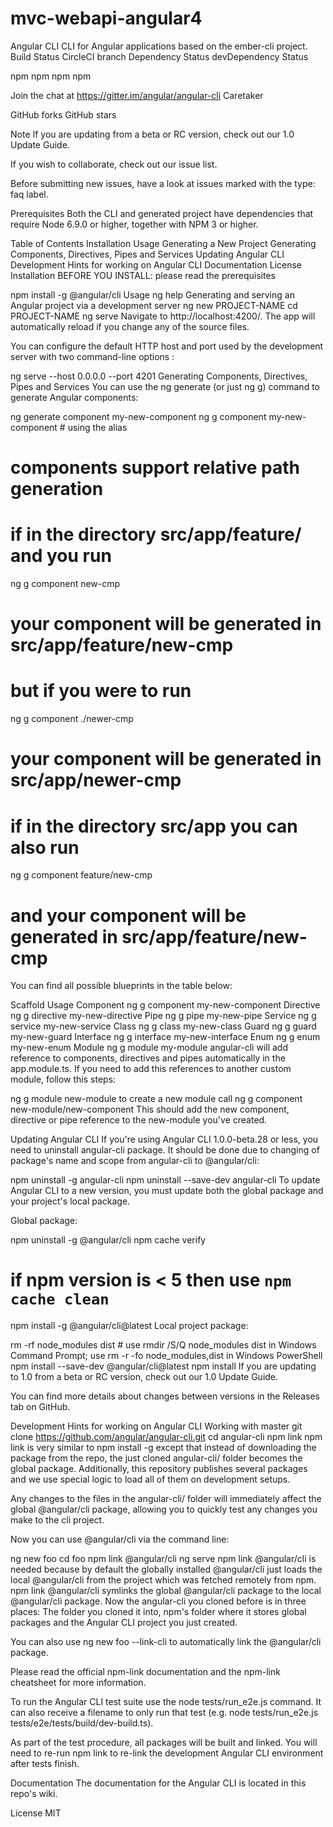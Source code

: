 # mvc-webapi-angular4

Angular CLI
CLI for Angular applications based on the ember-cli project.
Build Status CircleCI branch Dependency Status devDependency Status

npm npm npm npm

Join the chat at https://gitter.im/angular/angular-cli Caretaker

GitHub forks GitHub stars

Note
If you are updating from a beta or RC version, check out our 1.0 Update Guide.

If you wish to collaborate, check out our issue list.

Before submitting new issues, have a look at issues marked with the type: faq label.

Prerequisites
Both the CLI and generated project have dependencies that require Node 6.9.0 or higher, together with NPM 3 or higher.

Table of Contents
Installation
Usage
Generating a New Project
Generating Components, Directives, Pipes and Services
Updating Angular CLI
Development Hints for working on Angular CLI
Documentation
License
Installation
BEFORE YOU INSTALL: please read the prerequisites

npm install -g @angular/cli
Usage
ng help
Generating and serving an Angular project via a development server
ng new PROJECT-NAME
cd PROJECT-NAME
ng serve
Navigate to http://localhost:4200/. The app will automatically reload if you change any of the source files.

You can configure the default HTTP host and port used by the development server with two command-line options :

ng serve --host 0.0.0.0 --port 4201
Generating Components, Directives, Pipes and Services
You can use the ng generate (or just ng g) command to generate Angular components:

ng generate component my-new-component
ng g component my-new-component # using the alias

# components support relative path generation
# if in the directory src/app/feature/ and you run
ng g component new-cmp
# your component will be generated in src/app/feature/new-cmp
# but if you were to run
ng g component ./newer-cmp
# your component will be generated in src/app/newer-cmp
# if in the directory src/app you can also run
ng g component feature/new-cmp
# and your component will be generated in src/app/feature/new-cmp
You can find all possible blueprints in the table below:

Scaffold	Usage
Component	ng g component my-new-component
Directive	ng g directive my-new-directive
Pipe	ng g pipe my-new-pipe
Service	ng g service my-new-service
Class	ng g class my-new-class
Guard	ng g guard my-new-guard
Interface	ng g interface my-new-interface
Enum	ng g enum my-new-enum
Module	ng g module my-module
angular-cli will add reference to components, directives and pipes automatically in the app.module.ts. If you need to add this references to another custom module, follow this steps:

ng g module new-module to create a new module
call ng g component new-module/new-component
This should add the new component, directive or pipe reference to the new-module you've created.

Updating Angular CLI
If you're using Angular CLI 1.0.0-beta.28 or less, you need to uninstall angular-cli package. It should be done due to changing of package's name and scope from angular-cli to @angular/cli:

npm uninstall -g angular-cli
npm uninstall --save-dev angular-cli
To update Angular CLI to a new version, you must update both the global package and your project's local package.

Global package:

npm uninstall -g @angular/cli
npm cache verify
# if npm version is < 5 then use `npm cache clean`
npm install -g @angular/cli@latest
Local project package:

rm -rf node_modules dist # use rmdir /S/Q node_modules dist in Windows Command Prompt; use rm -r -fo node_modules,dist in Windows PowerShell
npm install --save-dev @angular/cli@latest
npm install
If you are updating to 1.0 from a beta or RC version, check out our 1.0 Update Guide.

You can find more details about changes between versions in the Releases tab on GitHub.

Development Hints for working on Angular CLI
Working with master
git clone https://github.com/angular/angular-cli.git
cd angular-cli
npm link
npm link is very similar to npm install -g except that instead of downloading the package from the repo, the just cloned angular-cli/ folder becomes the global package. Additionally, this repository publishes several packages and we use special logic to load all of them on development setups.

Any changes to the files in the angular-cli/ folder will immediately affect the global @angular/cli package, allowing you to quickly test any changes you make to the cli project.

Now you can use @angular/cli via the command line:

ng new foo
cd foo
npm link @angular/cli
ng serve
npm link @angular/cli is needed because by default the globally installed @angular/cli just loads the local @angular/cli from the project which was fetched remotely from npm. npm link @angular/cli symlinks the global @angular/cli package to the local @angular/cli package. Now the angular-cli you cloned before is in three places: The folder you cloned it into, npm's folder where it stores global packages and the Angular CLI project you just created.

You can also use ng new foo --link-cli to automatically link the @angular/cli package.

Please read the official npm-link documentation and the npm-link cheatsheet for more information.

To run the Angular CLI test suite use the node tests/run_e2e.js command. It can also receive a filename to only run that test (e.g. node tests/run_e2e.js tests/e2e/tests/build/dev-build.ts).

As part of the test procedure, all packages will be built and linked. You will need to re-run npm link to re-link the development Angular CLI environment after tests finish.

Documentation
The documentation for the Angular CLI is located in this repo's wiki.

License
MIT
